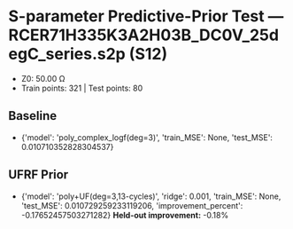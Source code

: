 # S-parameter Predictive-Prior Test — RCER71H335K3A2H03B_DC0V_25degC_series.s2p (S12)
- Z0: 50.00 Ω
- Train points: 321  |  Test points: 80

## Baseline
- {'model': 'poly_complex_logf(deg=3)', 'train_MSE': None, 'test_MSE': 0.010710352828304537}

## UFRF Prior
- {'model': 'poly+UF(deg=3,13-cycles)', 'ridge': 0.001, 'train_MSE': None, 'test_MSE': 0.010729259233119206, 'improvement_percent': -0.17652457503271282}
**Held-out improvement:** -0.18%